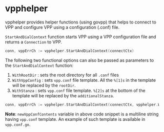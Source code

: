 # vpphelper

vpphelper provides helper functions (using govpp) that helps to connect to VPP and configure VPP using a configuration (.conf) file.

`StartAndDialContext` function starts VPP using a VPP configuration file and returns a `Connection` to VPP.

```go
conn, vppErrCh := vpphelper.StartAndDialContext(connectCtx)
```
The following two functional options can also be passed as parameters to the `StartAndDialContext` function:
1. `WithRootDir` : sets the root directory for all `.conf` files
2. `WithVppConfig` : sets `vpp.conf` file template. All the `%[1]s` in the template will be replaced by the `rootDir`.
3. `WithStanza` : sets `vpp.conf` file template. `%[2]s` at the bottom of the template will be replaced by the `additionalStanza`.
```go
conn, vppErrCh := vpphelper.StartAndDialContext(connectCtx, vpphelper.WithRootDir("/tmp/vpp2"), vpphelper.WithVppConfig(newVppConfContents))
```

**Note**: `newVppConfContents` variable in above code snippet is a multiline string having `vpp.conf` template. An example of such template is available in `vpp.conf.go`.
